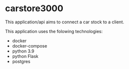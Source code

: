 # carstore3000

This application/api aims to connect a car stock to a client.

This application uses the folowing technologies:
* docker
* docker-compose
* python 3.9
* python Flask
* postgres
